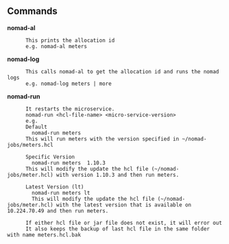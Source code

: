 ## Commands 
**nomad-al**

          This prints the allocation id
          e.g. nomad-al meters

**nomad-log**

          This calls nomad-al to get the allocation id and runs the nomad logs
          e.g. nomad-log meters | more

**nomad-run**

          It restarts the microservice.
          nomad-run <hcl-file-name> <micro-service-version>
          e.g.
          Default
            nomad-run meters
          This will run meters with the version specified in ~/nomad-jobs/meters.hcl
                                               
          Specific Version
            nomad-run meters  1.10.3  
          This will modify the update the hcl file (~/nomad-jobs/meter.hcl) with version 1.10.3 and then run meters.

          Latest Version (lt)
            nomad-run meters lt
            This will modify the update the hcl file (~/nomad-jobs/meter.hcl) with the latest version that is available on 10.224.70.49 and then run meters.

          If either hcl file or jar file does not exist, it will error out
          It also keeps the backup of last hcl file in the same folder with name meters.hcl.bak